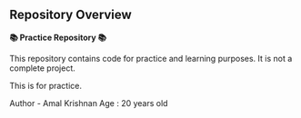 ## Repository Overview

**📚 Practice Repository  📚**

This repository contains code for practice and learning purposes. It is not a complete project.

This is for practice.

Author - Amal Krishnan
Age : 20 years old
